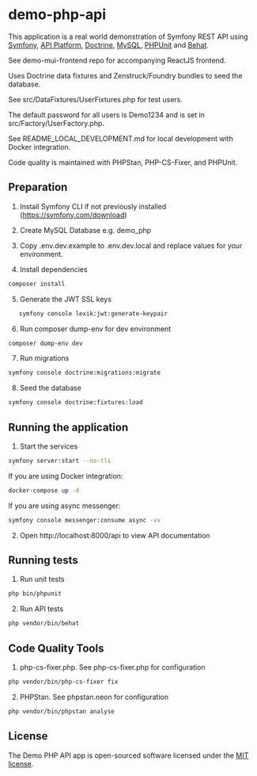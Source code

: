 # demo-php-api

This application is a real world demonstration of Symfony REST API using
[Symfony](https://symfony.com/),
[API Platform](https://api-platform.com/),
[Doctrine](https://www.doctrine-project.org/),
[MySQL](https://www.mysql.com/),
[PHPUnit](https://phpunit.de/) and
[Behat](https://behat.org/).

See demo-mui-frontend repo for accompanying ReactJS frontend.

Uses Doctrine data fixtures and Zenstruck/Foundry bundles to seed the database.

See src/DataFixtures/UserFixtures.php for test users.

The default password for all users is Demo1234 and is set in src/Factory/UserFactory.php.

See README_LOCAL_DEVELOPMENT.md for local development with Docker integration.

Code quality is maintained with PHPStan, PHP-CS-Fixer, and PHPUnit.

## Preparation

1. Install Symfony CLI if not previously installed (https://symfony.com/download)

2. Create MySQL Database e.g. demo_php

3. Copy .env.dev.example to .env.dev.local and replace values for your environment.

4. Install dependencies
```sh
composer install
```

5. Generate the JWT SSL keys
```sh
   symfony console lexik:jwt:generate-keypair
```

6. Run composer dump-env for dev environment
```sh
composer dump-env dev
```

7. Run migrations
```sh
symfony console doctrine:migrations:migrate
```

8. Seed the database
```sh
symfony console doctrine:fixtures:load
```

## Running the application

1. Start the services
```sh
symfony server:start --no-tls
```
If you are using Docker integration:
```sh
docker-compose up -d
```
If you are using async messenger:
```sh
symfony console messenger:consume async -vv
```

2. Open http://localhost:8000/api to view API documentation

## Running tests
1. Run unit tests
```sh
php bin/phpunit
```

2. Run API tests
```sh
php vendor/bin/behat
```

## Code Quality Tools
1. php-cs-fixer.php. See php-cs-fixer.php for configuration
```sh
php vendor/bin/php-cs-fixer fix
```
2. PHPStan. See phpstan.neon for configuration
```sh
php vendor/bin/phpstan analyse
```

## License

The Demo PHP API app is open-sourced software licensed under the [MIT license](https://opensource.org/licenses/MIT).

